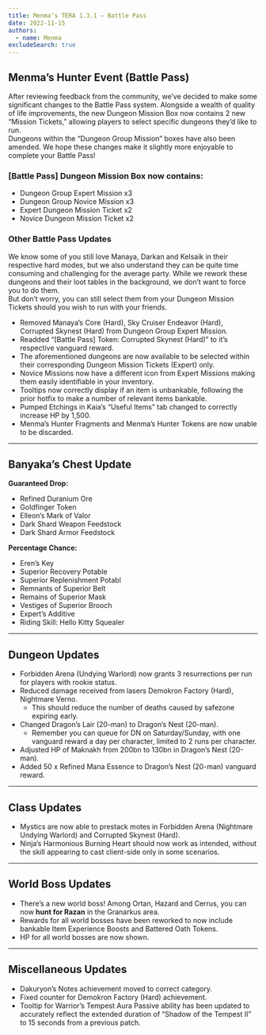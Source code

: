 ```yaml
---
title: Menma’s TERA 1.3.1 – Battle Pass
date: 2022-11-15
authors:
  - name: Menma
excludeSearch: true
---
```


## Menma’s Hunter Event (Battle Pass)
After reviewing feedback from the community, we’ve decided to make some significant changes to the Battle Pass system. Alongside a wealth of quality of life improvements, the new Dungeon Mission Box now contains 2 new “Mission Tickets,” allowing players to select specific dungeons they’d like to run. <br>
Dungeons within the “Dungeon Group Mission” boxes have also been amended. We hope these changes make it slightly more enjoyable to complete your Battle Pass!

### [Battle Pass] Dungeon Mission Box now contains:
- Dungeon Group Expert Mission x3
- Dungeon Group Novice Mission x3
- Expert Dungeon Mission Ticket x2
- Novice Dungeon Mission Ticket x2

### Other Battle Pass Updates
We know some of you still love Manaya, Darkan and Kelsaik in their respective hard modes, but we also understand they can be quite time consuming and challenging for the average party. While we rework these dungeons and their loot tables in the background, we don’t want to force you to do them. <br>
But don’t worry, you can still select them from your Dungeon Mission Tickets should you wish to run with your friends.

- Removed Manaya’s Core (Hard), Sky Cruiser Endeavor (Hard), Corrupted Skynest (Hard) from Dungeon Group Expert Mission.
- Readded “[Battle Pass] Token: Corrupted Skynest (Hard)” to it’s respective vanguard reward.
- The aforementioned dungeons are now available to be selected within their corresponding Dungeon Mission Tickets (Expert) only.
- Novice Missions now have a different icon from Expert Missions making them easily identifiable in your inventory.
- Tooltips now correctly display if an item is unbankable, following the prior hotfix to make a number of relevant items bankable.
- Pumped Etchings in Kaia’s “Useful Items” tab changed to correctly increase HP by 1,500.
- Menma’s Hunter Fragments and Menma’s Hunter Tokens are now unable to be discarded.
 
<hr/>

## Banyaka’s Chest Update
**Guaranteed Drop:**
- Refined Duranium Ore
- Goldfinger Token
- Elleon’s Mark of Valor
- Dark Shard Weapon Feedstock
- Dark Shard Armor Feedstock

**Percentage Chance:**
- Eren’s Key
- Superior Recovery Potable
- Superior Replenishment Potabl
- Remnants of Superior Belt
- Remains of Superior Mask
- Vestiges of Superior Brooch
- Expert’s Additive
- Riding Skill: Hello Kitty Squealer
 
<hr/>

## Dungeon Updates
- Forbidden Arena (Undying Warlord) now grants 3 resurrections per run for players with rookie status.
- Reduced damage received from lasers Demokron Factory (Hard), Nightmare Verno. 
  - This should reduce the number of deaths caused by safezone expiring early.
- Changed Dragon’s Lair (20-man) to Dragon’s Nest (20-man). 
  - Remember you can queue for DN on Saturday/Sunday, with one vanguard reward a day per character, limited to 2 runs per character.
- Adjusted HP of Maknakh from 200bn to 130bn in Dragon’s Nest (20-man).
- Added 50 x Refined Mana Essence to Dragon’s Nest (20-man) vanguard reward.
 
<hr/>

## Class Updates
- Mystics are now able to prestack motes in Forbidden Arena (Nightmare Undying Warlord) and Corrupted Skynest (Hard).
- Ninja’s Harmonious Burning Heart should now work as intended, without the skill appearing to cast client-side only in some scenarios.

<hr/>

## World Boss Updates
- There’s a new world boss! Among Ortan, Hazard and Cerrus, you can now **hunt for Razan** in the Granarkus area.
- Rewards for all world bosses have been reworked to now include bankable Item Experience Boosts and Battered Oath Tokens.
- HP for all world bosses are now shown.
 
<hr/>

## Miscellaneous Updates
- Dakuryon’s Notes achievement moved to correct category.
- Fixed counter for Demokron Factory (Hard) achievement.
- Tooltip for Warrior’s Tempest Aura Passive ability has been updated to accurately reflect the extended duration of “Shadow of the Tempest II” to 15 seconds from a previous patch.
